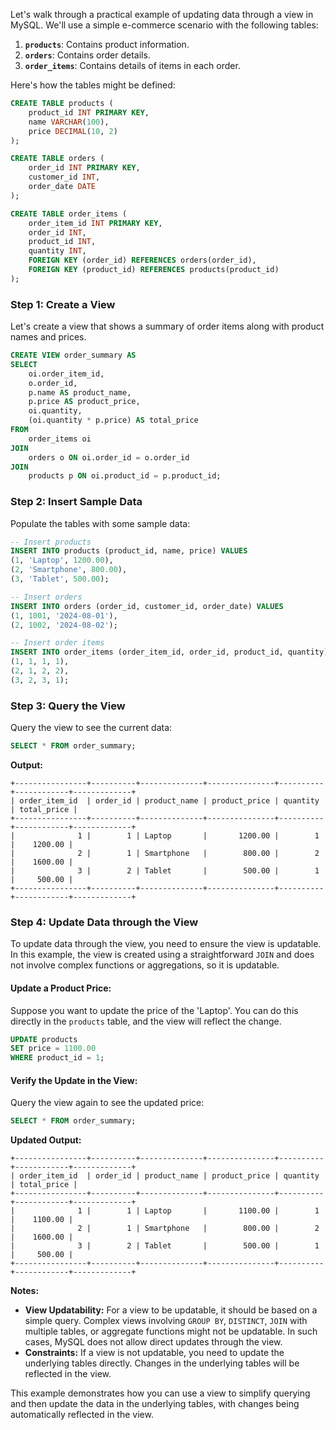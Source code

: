 Let's walk through a practical example of updating data through a view in MySQL. We'll use a simple e-commerce scenario with the following tables:

1. **`products`**: Contains product information.
2. **`orders`**: Contains order details.
3. **`order_items`**: Contains details of items in each order.

Here's how the tables might be defined:

```sql
CREATE TABLE products (
    product_id INT PRIMARY KEY,
    name VARCHAR(100),
    price DECIMAL(10, 2)
);

CREATE TABLE orders (
    order_id INT PRIMARY KEY,
    customer_id INT,
    order_date DATE
);

CREATE TABLE order_items (
    order_item_id INT PRIMARY KEY,
    order_id INT,
    product_id INT,
    quantity INT,
    FOREIGN KEY (order_id) REFERENCES orders(order_id),
    FOREIGN KEY (product_id) REFERENCES products(product_id)
);
```

### **Step 1: Create a View**

Let's create a view that shows a summary of order items along with product names and prices.

```sql
CREATE VIEW order_summary AS
SELECT 
    oi.order_item_id,
    o.order_id,
    p.name AS product_name,
    p.price AS product_price,
    oi.quantity,
    (oi.quantity * p.price) AS total_price
FROM 
    order_items oi
JOIN 
    orders o ON oi.order_id = o.order_id
JOIN 
    products p ON oi.product_id = p.product_id;
```

### **Step 2: Insert Sample Data**

Populate the tables with some sample data:

```sql
-- Insert products
INSERT INTO products (product_id, name, price) VALUES
(1, 'Laptop', 1200.00),
(2, 'Smartphone', 800.00),
(3, 'Tablet', 500.00);

-- Insert orders
INSERT INTO orders (order_id, customer_id, order_date) VALUES
(1, 1001, '2024-08-01'),
(2, 1002, '2024-08-02');

-- Insert order items
INSERT INTO order_items (order_item_id, order_id, product_id, quantity) VALUES
(1, 1, 1, 1),
(2, 1, 2, 2),
(3, 2, 3, 1);
```

### **Step 3: Query the View**

Query the view to see the current data:

```sql
SELECT * FROM order_summary;
```

**Output:**

```
+----------------+----------+--------------+---------------+----------+------------+-------------+
| order_item_id  | order_id | product_name | product_price | quantity | total_price |
+----------------+----------+--------------+---------------+----------+------------+-------------+
|              1 |        1 | Laptop       |       1200.00 |        1 |    1200.00 |
|              2 |        1 | Smartphone   |        800.00 |        2 |    1600.00 |
|              3 |        2 | Tablet       |        500.00 |        1 |     500.00 |
+----------------+----------+--------------+---------------+----------+------------+-------------+
```

### **Step 4: Update Data through the View**

To update data through the view, you need to ensure the view is updatable. In this example, the view is created using a straightforward `JOIN` and does not involve complex functions or aggregations, so it is updatable.

#### **Update a Product Price:**

Suppose you want to update the price of the 'Laptop'. You can do this directly in the `products` table, and the view will reflect the change.

```sql
UPDATE products
SET price = 1100.00
WHERE product_id = 1;
```

#### **Verify the Update in the View:**

Query the view again to see the updated price:

```sql
SELECT * FROM order_summary;
```

**Updated Output:**

```
+----------------+----------+--------------+---------------+----------+------------+-------------+
| order_item_id  | order_id | product_name | product_price | quantity | total_price |
+----------------+----------+--------------+---------------+----------+------------+-------------+
|              1 |        1 | Laptop       |       1100.00 |        1 |    1100.00 |
|              2 |        1 | Smartphone   |        800.00 |        2 |    1600.00 |
|              3 |        2 | Tablet       |        500.00 |        1 |     500.00 |
+----------------+----------+--------------+---------------+----------+------------+-------------+
```

**Notes:**

- **View Updatability:** For a view to be updatable, it should be based on a simple query. Complex views involving `GROUP BY`, `DISTINCT`, `JOIN` with multiple tables, or aggregate functions might not be updatable. In such cases, MySQL does not allow direct updates through the view.
- **Constraints:** If a view is not updatable, you need to update the underlying tables directly. Changes in the underlying tables will be reflected in the view.

This example demonstrates how you can use a view to simplify querying and then update the data in the underlying tables, with changes being automatically reflected in the view.